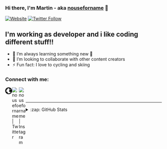 ### Hi there, I'm Martin - aka [nouseforname][website] 👋

[![Website](https://img.shields.io/website?label=nouseforname.de&style=for-the-badge&url=https%3A%2F%2Fnouseforname.de)](https://nouseforname.de)
[![Twitter Follow](https://img.shields.io/twitter/follow/nouseforname_de?color=1DA1F2&logo=twitter&style=for-the-badge)](https://twitter.com/nouseforname_de)


## I'm working as developer and i like coding different stuff!!

- 🌱 I’m always learning something new 🤣
- 👯 I’m looking to collaborate with other content creators
- ⚡ Fun fact: I love to cycling and skiing


### Connect with me:

[<img align="left" alt="nouseforname.de" width="22px" src="https://raw.githubusercontent.com/iconic/open-iconic/master/svg/globe.svg" />][website]
[<img align="left" alt="nouseforname | Twitter" width="22px" src="https://cdn.jsdelivr.net/npm/simple-icons@v3/icons/twitter.svg" />][twitter]
[<img align="left" alt="nouseforname | Instagram" width="22px" src="https://cdn.jsdelivr.net/npm/simple-icons@v3/icons/instagram.svg" />][instagram]

<br />


<br />

---



<details>
  <summary>:zap: GitHub Stats</summary>

  <img align="left" alt="nouseforname's GitHub Stats" src="https://github-readme-stats.nouseforname.vercel.app/api?username=nouseforname&show_icons=true&hide_border=true" />

</details>

[website]: https://nouseforname.de
[twitter]: https://twitter.com/nouseforname_de
[instagram]: https://instagram.com/nouseforname_de
